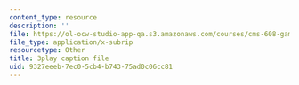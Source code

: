 ```yaml
---
content_type: resource
description: ''
file: https://ol-ocw-studio-app-qa.s3.amazonaws.com/courses/cms-608-game-design-fall-2010/9327eeeb7ec05cb4b74375ad0c06cc81_68566.vtt
file_type: application/x-subrip
resourcetype: Other
title: 3play caption file
uid: 9327eeeb-7ec0-5cb4-b743-75ad0c06cc81
---
```

